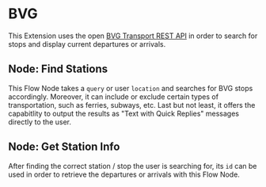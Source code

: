 # BVG

This Extension uses the open [BVG Transport REST API](https://v6.bvg.transport.rest/api.html#get-locations) in order to search for stops and display current departures or arrivals.

## Node: Find Stations

This Flow Node takes a `query` or user `location` and searches for BVG stops accordingly. Moreover, it can include or exclude certain types of transportation, such as ferries, subways, etc.
Last but not least, it offers the capabitlity to output the results as "Text with Quick Replies" messages directly to the user.

## Node: Get Station Info

After finding the correct station / stop the user is searching for, its `id` can be used in order to retrieve the departures or arrivals with this Flow Node.
